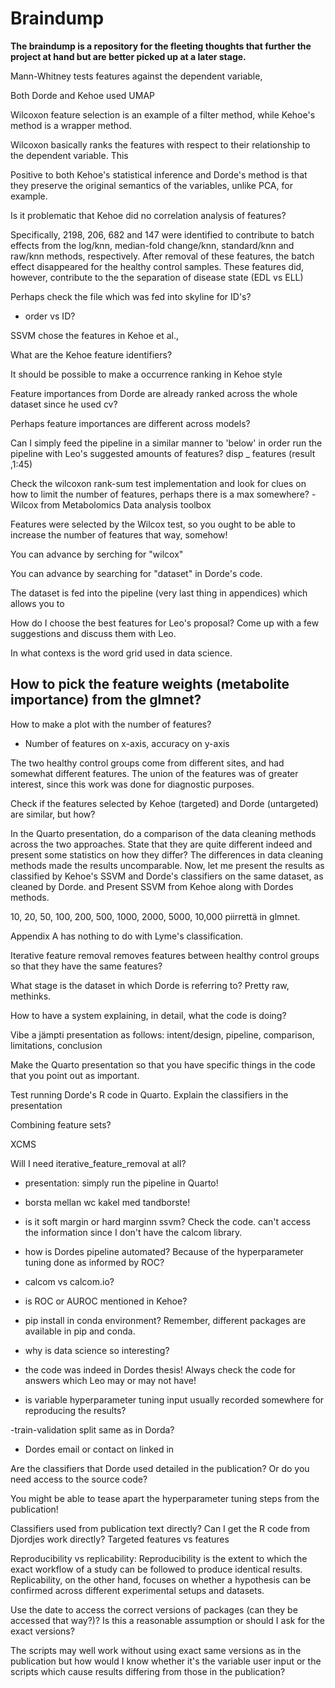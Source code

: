# Braindump

**The braindump is a repository for the fleeting thoughts that further the project at hand but are better picked up at a later stage.**

Mann-Whitney tests features against the dependent variable,

Both Dorde and Kehoe used UMAP

Wilcoxon feature selection is an example of a filter method, while Kehoe's method is a wrapper method.

Wilcoxon basically ranks the features with respect to their relationship to the dependent variable. This

Positive to both Kehoe's statistical inference and Dorde's method is that they preserve the original semantics of the variables, unlike PCA, for example.

Is it problematic that Kehoe did no correlation analysis of features?

Specifically, 2198, 206, 682 and 147 were identified to contribute to batch effects from the log/knn, median-fold change/knn, standard/knn and raw/knn methods, respectively. After removal of these features, the batch effect disappeared for the healthy control samples. These features did, however, contribute to the the separation of disease state (EDL vs ELL)

Perhaps check the file which was fed into skyline for ID's?
- order vs ID?


SSVM chose the features in Kehoe et al.,

What are the Kehoe feature identifiers?

It should be possible to make a occurrence ranking in Kehoe style

Feature importances from Dorde are already ranked across the whole dataset since he used cv?

Perhaps feature importances are different across models?

Can I simply feed the pipeline in a similar manner to 'below' in order run the pipeline with Leo's suggested amounts of features?
disp _ features (result ,1:45)

Check the wilcoxon rank-sum test implementation and look for clues on how to limit the number of features, perhaps there is a max somewhere?
-Wilcox from Metabolomics Data analysis toolbox

Features were selected by the Wilcox test, so you ought to be able to increase the number of features that way, somehow!

You can advance by serching for "wilcox"

You can advance by searching for "dataset" in Dorde's code.

The dataset is fed into the pipeline (very last thing in appendices) which allows you to

How do I choose the best features for Leo's proposal? Come up with a few suggestions and discuss them with Leo.

In what contexs is the word grid used in data science.



How to pick the feature weights (metabolite importance) from the glmnet?
-

How to make a plot with the number of features?
- Number of features on x-axis, accuracy on y-axis

The two healthy control groups come from different sites, and had somewhat different features. The union of the features was of greater interest, since this work was done for diagnostic purposes.

Check if the features selected by Kehoe (targeted) and Dorde (untargeted) are similar, but how?

In the Quarto presentation, do a comparison of the data cleaning methods across the two approaches. State that they are quite different indeed and present some statistics on how they differ? The differences in data cleaning methods made the results uncomparable. Now, let me present the results as classified by Kehoe's SSVM and Dorde's classifiers on the same dataset, as cleaned by Dorde. and  Present SSVM from Kehoe along with Dordes methods.

10, 20, 50, 100, 200, 500, 1000, 2000, 5000, 10,000 piirrettä in glmnet.

Appendix A has nothing to do with Lyme's classification.

Iterative feature removal removes features between healthy control groups so that they have the same features?

What stage is the dataset in which Dorde is referring to? Pretty raw, methinks.

How to have a system explaining, in detail, what the code is doing?

Vibe a jämpti presentation as follows: intent/design, pipeline, comparison, limitations, conclusion

Make the Quarto presentation so that you have specific things in the code that you point out as important.

Test running Dorde's R code in Quarto.
Explain the classifiers in the presentation

Combining feature sets?

XCMS

Will I need iterative_feature_removal at all?

- presentation: simply run the pipeline in Quarto!

- borsta mellan wc kakel med tandborste!

- is it soft margin or hard marginn ssvm? Check the code.
can't access the information since I don't have the calcom library.

- how is Dordes pipeline automated? Because of the hyperparameter tuning done as informed by ROC?

- calcom vs calcom.io?

- is ROC or AUROC mentioned in Kehoe?

- pip install in conda environment? Remember, different packages are available in pip and conda.

- why is data science so interesting?

- the code was indeed in Dordes thesis! Always check the code for answers which Leo may or may not have!

- is variable hyperparameter tuning input usually recorded somewhere for reproducing the results?

-train-validation split same as in Dorda?

- Dordes email or contact on linked in

Are the classifiers that Dorde used detailed in the publication? Or do you need access to the source code?

You might be able to tease apart the hyperparameter tuning steps from the publication!

Classifiers used from publication text directly?
Can I get the R code from Djordjes work directly?
Targeted features vs features

Reproducibility vs replicability:
Reproducibility is the extent to which the exact workflow of a study can be followed to produce identical results. Replicability, on the other hand, focuses on whether a hypothesis can be confirmed across different experimental setups and datasets.

Use the date to access the correct versions of packages (can they be accessed that way?)? Is this a reasonable assumption or should I ask for the exact versions?

The scripts may well work without using exact same versions as in the publication but how would I know whether it's the variable user input or the scripts which cause results differing from those in the publication?
